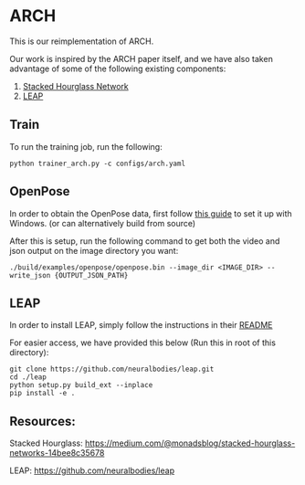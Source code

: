 # ARCH
This is our reimplementation of ARCH. 

Our work is inspired by the ARCH paper itself, and we have also taken advantage of some of the following existing components:
1. [Stacked Hourglass Network](https://medium.com/@monadsblog/stacked-hourglass-networks-14bee8c35678)
2. [LEAP](https://github.com/neuralbodies/leap)

## Train

To run the training job, run the following:

```
python trainer_arch.py -c configs/arch.yaml
```

## OpenPose

In order to obtain the OpenPose data, first follow [this guide](https://github.com/CMU-Perceptual-Computing-Lab/openpose/blob/master/doc/installation/0_index.md#windows-portable-demo) to set it up with Windows. (or can alternatively build from source)

After this is setup, run the following command to get both the video and json output on the image directory you want:


```
./build/examples/openpose/openpose.bin --image_dir <IMAGE_DIR> --write_json {OUTPUT_JSON_PATH}
```

## LEAP

In order to install LEAP, simply follow the instructions in their [README](https://github.com/neuralbodies/leap#2-installation)

For easier access, we have provided this below (Run this in root of this directory):

```
git clone https://github.com/neuralbodies/leap.git
cd ./leap
python setup.py build_ext --inplace
pip install -e .

```

## Resources:

Stacked Hourglass: https://medium.com/@monadsblog/stacked-hourglass-networks-14bee8c35678

LEAP: https://github.com/neuralbodies/leap